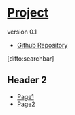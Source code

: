 # [Project]()
version 0.1

- [Github Repository](http://github.com/<username>/<repo>)

[ditto:searchbar]

## Header 2
- [Page1](#docs/page1)
- [Page2](#docs/page2)
